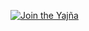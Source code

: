 [![Join the Yajña](https://img.shields.io/badge/Contribute-अहं_ब्रह्मास्मि-orange)](https://github.com/VedicQuantumAI)
